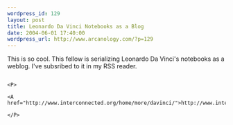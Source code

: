 ```yaml
--- 
wordpress_id: 129
layout: post
title: Leonardo Da Vinci Notebooks as a Blog
date: 2004-06-01 17:40:00
wordpress_url: http://www.arcanology.com/?p=129
---
```

<P>
                                                                                                                                                                                                                                                                                                                                                            This is so cool. This fellow is serializing Leonardo Da Vinci's notebooks as a weblog. I've subsribed to it in my RSS reader.
                                                                                                                                                                                                                                                                                                                                                          </P>
                                                                                                                                                                                                                                                                                                                                                          
                                                                                                                                                                                                                                                                                                                                                          <P>
                                                                                                                                                                                                                                                                                                                                                            <A href="http://www.interconnected.org/home/more/davinci/">http://www.interconnected.org/home/more/davinci/</A>
                                                                                                                                                                                                                                                                                                                                                          </P>